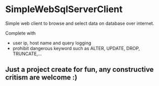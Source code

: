 # SimpleWebSqlServerClient

Simple web client to browse and select data on database over internet.

Complete with
- user ip, host name and query logging
- prohibit dangerous keyword such as ALTER, UPDATE, DROP, TRUNCATE,...


## Just a project create for fun, any constructive critism are welcome :)
